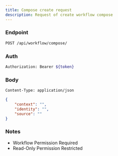 ```yaml
---
title: Compose create request
description: Request of create workflow compose
---
```


### Endpoint

```bash
POST /api/workflow/compose/
```

### Auth

```bash
Authorization: Bearer ${token}
```

### Body

```bash
Content-Type: application/json
```

```json [Json]
{
    "context": "",
    "identity": "",
    "source": ""
}
```

### Notes

- Workflow Permission Required
- Read-Only Permission Restricted
